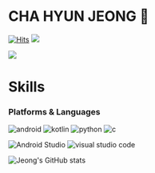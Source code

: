# CHA HYUN JEONG 👋

[![Hits](https://hits.seeyoufarm.com/api/count/incr/badge.svg?url=https%3A%2F%2Fgithub.com%2Fjeong724&count_bg=%2360DF37&title_bg=%23C162DB&icon=android.svg&icon_color=%231ABC5F&title=hits&edge_flat=false)](https://hits.seeyoufarm.com)
 <a href="mailto:oliveyou724@gmail.com">
   <img src="https://img.shields.io/badge/Gmail-d14836?style=flat-square&logo=Gmail&logoColor=white&link=oliveyou724@gmail.com"/>
</a>

<a href="https://github.com/devxb/gitanimals">
  <img src="https://render.gitanimals.org/farms/jeong724"/>
</a>

# Skills
### Platforms & Languages
![android](https://img.shields.io/badge/android-34A853.svg?&style=for-the-badge&logo=android&logoColor=white)
![kotlin](https://img.shields.io/badge/kotlin-7F52FF.svg?&style=for-the-badge&logo=android&logoColor=white)
![python](https://img.shields.io/badge/python-3776AB.svg?&style=for-the-badge&logo=python&logoColor=white)
![c](https://img.shields.io/badge/c-A8B9CC.svg?&style=for-the-badge&logoColor=white)

![Android Studio](https://img.shields.io/badge/Android%20Studio-3DDC84.svg?&style=for-the-badge&logo=Android%20Studio&logoColor=white)
![visual studio code](https://img.shields.io/badge/visual%20studio%20code-007ACC.svg?&style=for-the-badge&logo=visual%20studio%20code&logoColor=white)

![Jeong's GitHub stats](https://github-readme-stats.vercel.app/api?username=jeong724&show_icons=true&theme=radical)
<!--[![Solved.ac Profile](http://mazassumnida.wtf/api/v2/generate_badge?boj=oliveyou12)](https://solved.ac/oliveyou12/) --!>


<!--
**jeong724/jeong724** is a ✨ _special_ ✨ repository because its `README.md` (this file) appears on your GitHub profile.

Here are some ideas to get you started:

- 🔭 I’m currently working on ...
- 🌱 I’m currently learning ...
- 👯 I’m looking to collaborate on ...
- 🤔 I’m looking for help with ...
- 💬 Ask me about ...
- 📫 How to reach me: ...
- 😄 Pronouns: ...
- ⚡ Fun fact: ...
-->
